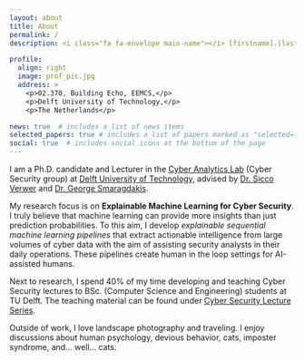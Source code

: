 ```yaml
---
layout: about
title: About
permalink: /
description: <i class="fa fa-envelope main-name"></i> [firstname].[lastname]@tudelft.nl

profile:
  align: right
  image: prof_pic.jpg
  address: >
    <p>02.370, Building Echo, EEMCS,</p>
    <p>Delft University of Technology,</p>
    <p>The Netherlands</p>

news: true  # includes a list of news items
selected_papers: true # includes a list of papers marked as "selected={true}"
social: true  # includes social icons at the bottom of the page
---
```


I am a Ph.D. candidate and Lecturer in the [Cyber Analytics Lab](https://cyber-analytics.nl/) (Cyber Security group) at 
[Delft University of Technology](https://www.tudelft.nl/), advised by 
[Dr. Sicco Verwer](https://www.tudelft.nl/ewi/over-de-faculteit/afdelingen/intelligent-systems/cybersecurity/people/sicco-verwer) and [Dr. George Smaragdakis](https://www.tudelft.nl/ewi/over-de-faculteit/afdelingen/intelligent-systems/cybersecurity/people/george-smaragdakis). 

My research focus is on <b class="main-name">Explainable Machine Learning for Cyber Security</b>. 
I truly believe that machine learning can provide more insights than just prediction probabilities. To this aim, I develop 
*explainable sequential machine learning pipelines* that extract actionable 
intelligence from large volumes of cyber data with the aim of assisting security analysts in their daily operations. 
These pipelines create human in the loop settings for AI-assisted humans.

Next to research, I spend 40% of my time developing and teaching Cyber Security lectures to BSc. (Computer Science and Engineering) students at TU Delft. 
The teaching material can be found under [Cyber Security Lecture Series](https://azqanadeem.github.io/teaching/).

Outside of work, I love landscape photography and traveling. I enjoy discussions about human psychology, 
devious behavior, cats, imposter syndrome, and... well... cats.
